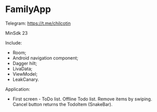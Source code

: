 # FamilyApp

Telegram: https://t.me/chilcotin

MinSdk 23

Include:

- Room;
- Android navigation component;
- Dagger hilt;
- LivaData;
- ViewModel;
- LeakCanary.

Application:

- First screen - ToDo list. Offline Todo list. Remove items by swiping. Cancel button returns the
  TodoItem (SnakeBar).